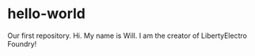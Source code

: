 # hello-world
Our first repository.
Hi. My name is Will. I am the creator of LibertyElectro Foundry!
